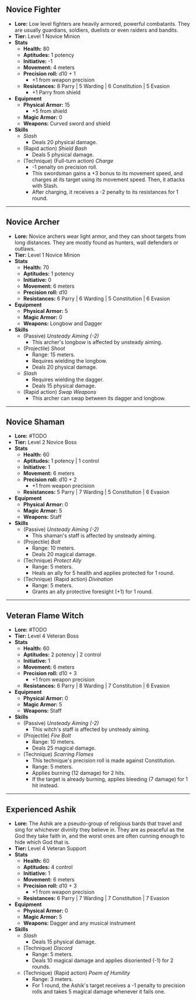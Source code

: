 ## Novice Fighter
+ **Lore:** Low level fighters are heavily armored, powerful combatants. They are usually guardians, soldiers, duelists or even raiders and bandits. 
+ **Tier:** Level 1 Novice Minion
+ **Stats**
	+ **Health:** 80
	+ **Aptitudes:** 1 potency
	+ **Initiative:** -1
	+ **Movement:** 4 meters
	+ **Precision roll:** d10 + 1
		+ +1 from weapon precision
	+ **Resistances:** 8 Parry | 5 Warding | 6 Constitution | 5 Evasion
		+ +1 Parry from shield
+ **Equipment**
	+ **Physical Armor:** 15
		+ +5 from shield
	+ **Magic Armor:** 0
	+ **Weapons:** Curved sword and shield
+ **Skills**
	+ *Slash*
		+ Deals 20 physical damage.
	+ (Rapid action) *Shield Bash*
		+ Deals 5 physical damage.
	+ (Technique) (Full-turn action) *Charge*
		+ -1 penalty on precision roll.
		+ This swordsman gains a +3 bonus to its movement speed, and charges at its target using its movement speed. Then, it attacks with Slash.
		+ After charging, it receives a -2 penalty to its resistances for 1 round.

---
## Novice Archer
+ **Lore:** Novice archers wear light armor, and they can shoot targets from long distances. They are mostly found as hunters, wall defenders or outlaws.
+ **Tier:** Level 1 Novice Minion
+ **Stats**
	+ **Health:** 70
	+ **Aptitudes:** 1 potency
	+ **Initiative:** 0
	+ **Movement:** 6 meters
	+ **Precision roll:** d10
	+ **Resistances:** 6 Parry | 6 Warding | 5 Constitution | 6 Evasion
+ **Equipment**
	+ **Physical Armor:** 5
	+ **Magic Armor:** 0
	+ **Weapons:** Longbow and Dagger
+ **Skills**
	+ (Passive) *Unsteady Aiming (-2)* 
		+ This archer's longbow is affected by unsteady aiming.
	+ (Projectile) *Shoot*
		+ Range: 15 meters.
		+ Requires wielding the longbow.
		+ Deals 20 physical damage.
	+ *Slash*
		+ Requires wielding the dagger.
		+ Deals 15 physical damage.
	+ (Rapid action) *Swap Weapons*
		+ This archer can swap between its dagger and longbow.

---
## Novice Shaman
+ **Lore:** #TODO 
+ **Tier:** Level 2 Novice Boss
+ **Stats**
	+ **Health:** 60
	+ **Aptitudes:** 1 potency | 1 control
	+ **Initiative:** 1
	+ **Movement:** 6 meters
	+ **Precision roll:** d10 + 2 
		+ +1 from weapon precision
	+ **Resistances:** 5 Parry | 7 Warding | 5 Constitution | 6 Evasion
+ **Equipment**
	+ **Physical Armor:** 0
	+ **Magic Armor:** 5
	+ **Weapons:** Staff
+ **Skills**
	+ (Passive) *Unsteady Aiming (-2)* 
		+ This shaman's staff is affected by unsteady aiming.
	+ (Projectile) *Bolt*
		+ Range: 10 meters.
		+ Deals 20 magical damage. 
	+ (Technique) *Protect Ally*
		+ Range: 5 meters.
		+ Heals an ally for 5 health and applies protected for 1 round.
	+ (Technique) (Rapid action) *Divination*
		+ Range: 5 meters.
		+ Grants an ally protective foresight (+1) for 1 round.

---
## Veteran Flame Witch
+ **Lore:** #TODO 
+ **Tier:** Level 4 Veteran Boss
+ **Stats**
	+ **Health:** 60
	+ **Aptitudes:** 2 potency | 2 control 
	+ **Initiative:** 1
	+ **Movement:** 6 meters
	+ **Precision roll:** d10 + 3
		+ +1 from weapon precision
	+ **Resistances:** 6 Parry | 8 Warding | 7 Constitution | 6 Evasion
+ **Equipment**
	+ **Physical Armor:** 0
	+ **Magic Armor:** 5
	+ **Weapons:** Staff
+ **Skills**
	+ (Passive) *Unsteady Aiming (-2)* 
		+ This witch's staff is affected by unsteady aiming.
	+ (Projectile) *Fire Bolt*
		+ Range: 10 meters.
		+ Deals 25 magical damage. 
	+ (Technique) *Scarring Flames*
		+ This technique's precision roll is made against Constitution. 
		+ Range: 5 meters.
		+ Applies burning (12 damage) for 2 hits.
		+ If the target is already burning, applies bleeding (7 damage) for 1 hit instead.

---
## Experienced Ashik
+ **Lore:** The Ashik are a pseudo-group of religious bards that travel and sing for whichever divinity they believe in. They are as peaceful as the God they take faith in, and the worst ones are often cunning enough to hide which God that is.
+ **Tier:** Level 4 Veteran Support
+ **Stats**
	+ **Health:** 60
	+ **Aptitudes:** 4 control 
	+ **Initiative:** 1
	+ **Movement:** 6 meters
	+ **Precision roll:** d10 + 3
		+ +1 from weapon precision
	+ **Resistances:** 6 Parry | 7 Warding | 7 Constitution | 7 Evasion
+ **Equipment**
	+ **Physical Armor:** 0
	+ **Magic Armor:** 5
	+ **Weapons:** Dagger and any musical instrument
+ **Skills**
	+ *Slash*
		+ Deals 15 physical damage.
	+ (Technique) *Discord*
		+ Range: 5 meters.
		+ Deals 10 magical damage and applies disoriented (-1) for 2 rounds.
	+ (Technique) (Rapid action) *Poem of Humility*
		+ Range: 3 meters.
		+ For 1 round, the Ashik's target receives a -1 penalty to precision rolls and takes 5 magical damage whenever it fails one.
